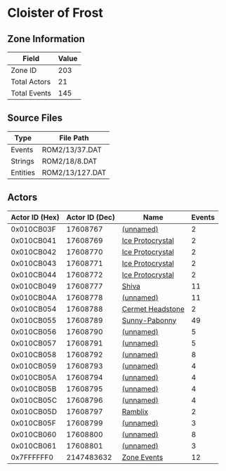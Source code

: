 # Cloister of Frost

## Zone Information

| Field        |   Value |
|--------------|---------|
| Zone ID      |     203 |
| Total Actors |      21 |
| Total Events |     145 |

## Source Files

| Type     | File Path       |
|----------|-----------------|
| Events   | ROM2/13/37.DAT  |
| Strings  | ROM2/18/8.DAT   |
| Entities | ROM2/13/127.DAT |

## Actors

| Actor ID (Hex)   |   Actor ID (Dec) | Name                                                       |   Events |
|------------------|------------------|------------------------------------------------------------|----------|
| 0x010CB03F       |         17608767 | [(unnamed)](./17608767.md)                                 |        2 |
| 0x010CB041       |         17608769 | [Ice Protocrystal](./17608769%20-%20Ice%20Protocrystal.md) |        2 |
| 0x010CB042       |         17608770 | [Ice Protocrystal](./17608770%20-%20Ice%20Protocrystal.md) |        2 |
| 0x010CB043       |         17608771 | [Ice Protocrystal](./17608771%20-%20Ice%20Protocrystal.md) |        2 |
| 0x010CB044       |         17608772 | [Ice Protocrystal](./17608772%20-%20Ice%20Protocrystal.md) |        2 |
| 0x010CB049       |         17608777 | [Shiva](./17608777%20-%20Shiva.md)                         |       11 |
| 0x010CB04A       |         17608778 | [(unnamed)](./17608778.md)                                 |       11 |
| 0x010CB054       |         17608788 | [Cermet Headstone](./17608788%20-%20Cermet%20Headstone.md) |        2 |
| 0x010CB055       |         17608789 | [Sunny-Pabonny](./17608789%20-%20Sunny-Pabonny.md)         |       49 |
| 0x010CB056       |         17608790 | [(unnamed)](./17608790.md)                                 |        5 |
| 0x010CB057       |         17608791 | [(unnamed)](./17608791.md)                                 |        5 |
| 0x010CB058       |         17608792 | [(unnamed)](./17608792.md)                                 |        8 |
| 0x010CB059       |         17608793 | [(unnamed)](./17608793.md)                                 |        4 |
| 0x010CB05A       |         17608794 | [(unnamed)](./17608794.md)                                 |        4 |
| 0x010CB05B       |         17608795 | [(unnamed)](./17608795.md)                                 |        4 |
| 0x010CB05C       |         17608796 | [(unnamed)](./17608796.md)                                 |        4 |
| 0x010CB05D       |         17608797 | [Ramblix](./17608797%20-%20Ramblix.md)                     |        2 |
| 0x010CB05F       |         17608799 | [(unnamed)](./17608799.md)                                 |        3 |
| 0x010CB060       |         17608800 | [(unnamed)](./17608800.md)                                 |        8 |
| 0x010CB061       |         17608801 | [(unnamed)](./17608801.md)                                 |        3 |
| 0x7FFFFFF0       |       2147483632 | [Zone Events](./Zone%20Events.md)                          |       12 |
